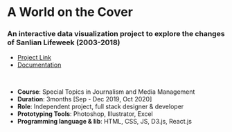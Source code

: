 # A World on the Cover
### An interactive data visualization project to explore the changes of Sanlian Lifeweek (2003-2018)


- [Project Link](https://yuanfang313.github.io/world-on-cover/)
- [Documentation](https://www.fang--yuan.com/dataviz/dataviz-cover/)

<br>

- **Course**: Special Topics in Journalism and Media Management
- **Duration**: 3months [Sep - Dec 2019, Oct 2020]
- **Role**: Independent project, full stack designer & developer
- **Prototyping Tools**: Photoshop, Illustrator, Excel
- **Programming language & lib**: HTML, CSS, JS, D3.js, React.js

